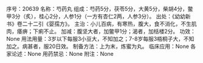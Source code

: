 序号：20639
名称：芍药丸
组成：芍药5分，茯苓5分，大黄5分，柴胡4分，鳖甲3分（炙），桂心2分，人参1分（一方有杏仁2两，人参3分）。
出处：《幼幼新书》卷二十二引《婴孺方》。
主治：小儿百病，有寒热，腹大，食不消化，不生肌肉，痿痹；下痢不止。
加减：腹坚大者，加鳖甲1分；渴者，加栝楼2分。
功效：None
用法用量：3岁以下每服3小豆大，不知加之；7-8岁每服3梧桐子大，不知加之。病甚者，服20日效。
制备方法：上为末，炼蜜为丸。
临床应用：None
各家论述：None
用药禁忌：None
附注：None
